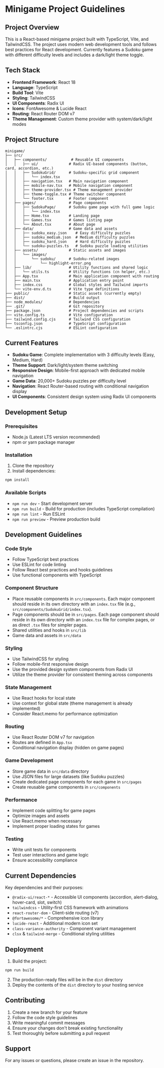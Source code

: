 # Minigame Project Guidelines

## Project Overview
This is a React-based minigame project built with TypeScript, Vite, and TailwindCSS. The project uses modern web development tools and follows best practices for React development. Currently features a Sudoku game with different difficulty levels and includes a dark/light theme toggle.

## Tech Stack
- **Frontend Framework**: React 18
- **Language**: TypeScript
- **Build Tool**: Vite
- **Styling**: TailwindCSS
- **UI Components**: Radix UI
- **Icons**: FontAwesome & Lucide React
- **Routing**: React Router DOM v7
- **Theme Management**: Custom theme provider with system/dark/light modes

## Project Structure
```
minigame/
├── src/
│   ├── components/           # Reusable UI components
│   │   ├── ui/              # Radix UI-based components (button, card, accordion, etc.)
│   │   ├── SudokuGrid/      # Sudoku-specific grid component
│   │   │   └── index.tsx
│   │   ├── navigation.tsx   # Main navigation component
│   │   ├── mobile-nav.tsx   # Mobile navigation component
│   │   ├── theme-provider.tsx # Theme management provider
│   │   ├── theme-toggle.tsx # Theme switcher component
│   │   └── footer.tsx       # Footer component
│   ├── pages/               # Page components
│   │   ├── SudokuPage/      # Sudoku game page with full game logic
│   │   │   └── index.tsx
│   │   ├── Home.tsx         # Landing page
│   │   ├── Games.tsx        # Games listing page
│   │   └── About.tsx        # About page
│   ├── data/                # Game data and assets
│   │   ├── sudoku_easy.json    # Easy difficulty puzzles
│   │   ├── sudoku_medium.json  # Medium difficulty puzzles
│   │   ├── sudoku_hard.json    # Hard difficulty puzzles
│   │   └── sudoku-puzzles.ts   # Sudoku puzzle loading utilities
│   ├── assets/              # Static assets and images
│   │   └── images/
│   │       └── sudoku/      # Sudoku-related images
│   │           └── highlight-error.png
│   ├── lib/                 # Utility functions and shared logic
│   │   └── utils.ts         # Utility functions (cn helper, etc.)
│   ├── App.tsx              # Main application component with routing
│   ├── main.tsx             # Application entry point
│   ├── index.css            # Global styles and Tailwind imports
│   └── vite-env.d.ts        # Vite type definitions
├── public/                  # Static assets (currently empty)
├── dist/                    # Build output
├── node_modules/            # Dependencies
├── .git/                    # Git repository
├── package.json             # Project dependencies and scripts
├── vite.config.ts           # Vite configuration
├── tailwind.config.cjs      # Tailwind CSS configuration
├── tsconfig.json            # TypeScript configuration
└── .eslintrc.cjs            # ESLint configuration
```

## Current Features
- **Sudoku Game**: Complete implementation with 3 difficulty levels (Easy, Medium, Hard)
- **Theme Support**: Dark/light/system theme switching
- **Responsive Design**: Mobile-first approach with dedicated mobile navigation
- **Game Data**: 20,000+ Sudoku puzzles per difficulty level
- **Navigation**: React Router-based routing with conditional navigation display
- **UI Components**: Consistent design system using Radix UI components

## Development Setup

### Prerequisites
- Node.js (Latest LTS version recommended)
- npm or yarn package manager

### Installation
1. Clone the repository
2. Install dependencies:
```bash
npm install
```

### Available Scripts
- `npm run dev` - Start development server
- `npm run build` - Build for production (includes TypeScript compilation)
- `npm run lint` - Run ESLint
- `npm run preview` - Preview production build

## Development Guidelines

### Code Style
- Follow TypeScript best practices
- Use ESLint for code linting
- Follow React best practices and hooks guidelines
- Use functional components with TypeScript

### Component Structure
- Place reusable components in `src/components`. Each major component should reside in its own directory with an `index.tsx` file (e.g., `src/components/SudokuGrid/index.tsx`).
- Page components should be in `src/pages`. Each page component should reside in its own directory with an `index.tsx` file for complex pages, or as direct `.tsx` files for simpler pages.
- Shared utilities and hooks in `src/lib`
- Game data and assets in `src/data`

### Styling
- Use TailwindCSS for styling
- Follow mobile-first responsive design
- Use the provided design system components from Radix UI
- Utilize the theme provider for consistent theming across components

### State Management
- Use React hooks for local state
- Use context for global state (theme management is already implemented)
- Consider React.memo for performance optimization

### Routing
- Use React Router DOM v7 for navigation
- Routes are defined in `App.tsx`
- Conditional navigation display (hidden on game pages)

### Game Development
- Store game data in `src/data` directory
- Use JSON files for large datasets (like Sudoku puzzles)
- Create dedicated page components for each game in `src/pages`
- Create reusable game components in `src/components`

### Performance
- Implement code splitting for game pages
- Optimize images and assets
- Use React.memo when necessary
- Implement proper loading states for games

### Testing
- Write unit tests for components
- Test user interactions and game logic
- Ensure accessibility compliance

## Current Dependencies
Key dependencies and their purposes:
- `@radix-ui/react-*` - Accessible UI components (accordion, alert-dialog, hover-card, slot, switch)
- `tailwindcss` - Utility-first CSS framework with animations
- `react-router-dom` - Client-side routing (v7)
- `@fortawesome/*` - Comprehensive icon library
- `lucide-react` - Additional modern icon set
- `class-variance-authority` - Component variant management
- `clsx` & `tailwind-merge` - Conditional styling utilities

## Deployment
1. Build the project:
```bash
npm run build
```
2. The production-ready files will be in the `dist` directory
3. Deploy the contents of the `dist` directory to your hosting service

## Contributing
1. Create a new branch for your feature
2. Follow the code style guidelines
3. Write meaningful commit messages
4. Ensure your changes don't break existing functionality
5. Test thoroughly before submitting a pull request

## Support
For any issues or questions, please create an issue in the repository. 